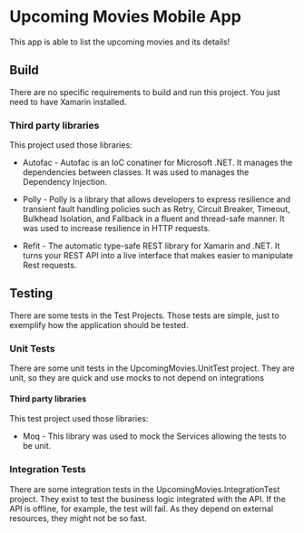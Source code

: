 # Upcoming Movies Mobile App

This app is able to list the upcoming movies and its details!

## Build
There are no specific requirements to build and run this project. You just need to have Xamarin installed.

### Third party libraries
This project used those libraries:

* Autofac - Autofac is an IoC conatiner for Microsoft .NET. It manages the dependencies between classes. It was used to manages the Dependency Injection.

* Polly - Polly is a library that allows developers to express resilience and transient fault handling policies such as Retry, Circuit Breaker, Timeout, Bulkhead Isolation, and Fallback in a fluent and thread-safe manner. It was used to increase resilience in HTTP requests.

* Refit - The automatic type-safe REST library for Xamarin and .NET.  It turns your REST API into a live interface that makes easier to manipulate Rest requests.

## Testing
There are some tests in the Test Projects. Those tests are simple, just to exemplify how the application should be tested. 

### Unit Tests
There are some unit tests in the UpcomingMovies.UnitTest project.
They are unit, so they are quick and use mocks to not depend on integrations

#### Third party libraries
This test project used those libraries:

* Moq - This library was used to mock the Services allowing the tests to be unit.

### Integration Tests
There are some integration tests in the UpcomingMovies.IntegrationTest project.
They exist to test the business logic integrated with the API. If the API is offline, for example, the test will fail. 
As they depend on external resources, they might not be so fast.